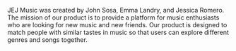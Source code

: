 JEJ Music was created by John Sosa, Emma Landry, and Jessica Romero.
The mission of our product is to provide a platform
for music enthusiasts
who are looking for
new music and new friends.
Our product is designed to match
people with similar tastes in music so that
users can explore different genres and songs together.
